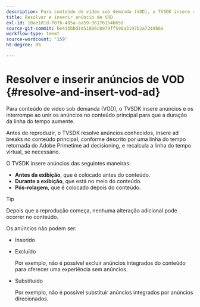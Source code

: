 ```yaml
---
description: Para conteúdo de vídeo sob demanda (VOD), o TVSDK insere anúncios e os interrompe ao unir os anúncios no conteúdo principal para que a duração da linha do tempo aumente.
title: Resolver e inserir anúncio de VOD
exl-id: 10ae101d-f07b-485a-aa59-361761b4b65d
source-git-commit: be43bbbd1051886c8979ff590a3197b2a7249b6a
workflow-type: tm+mt
source-wordcount: '159'
ht-degree: 0%

---
```


# Resolver e inserir anúncios de VOD {#resolve-and-insert-vod-ad}

Para conteúdo de vídeo sob demanda (VOD), o TVSDK insere anúncios e os interrompe ao unir os anúncios no conteúdo principal para que a duração da linha do tempo aumente.

Antes de reproduzir, o TVSDK resolve anúncios conhecidos, insere ad breaks no conteúdo principal, conforme descrito por uma linha do tempo retornada do Adobe Primetime ad decisioning, e recalcula a linha do tempo virtual, se necessário.

O TVSDK insere anúncios das seguintes maneiras:

* **Antes da exibição**, que é colocado antes do conteúdo.
* **Durante a exibição**, que está no meio do conteúdo.
* **Pós-rolagem**, que é colocado depois do conteúdo.

>[!TIP]
>
>Depois que a reprodução começa, nenhuma alteração adicional pode ocorrer no conteúdo.

Os anúncios não podem ser:

* Inserido
* Excluído

   Por exemplo, não é possível excluir anúncios integrados do conteúdo para oferecer uma experiência sem anúncios.
* Substituído

   Por exemplo, não é possível substituir anúncios integrados por anúncios direcionados.
